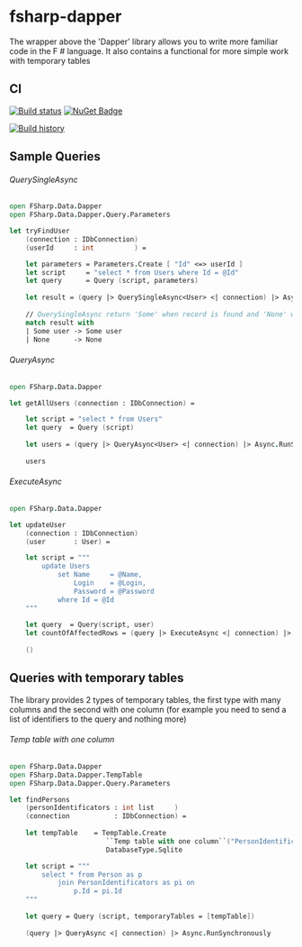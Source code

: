 # fsharp-dapper

The wrapper above the 'Dapper' library allows you to write more familiar code in the F # language. It also contains a functional for more simple work with temporary tables

## CI
[![Build status](https://ci.appveyor.com/api/projects/status/lx1gduy9wkx5edwy?svg=true)](https://ci.appveyor.com/project/AlexTroshkin/fsharp-dapper)
[![NuGet Badge](https://buildstats.info/nuget/FSharp.Data.Dapper)](https://www.nuget.org/packages/FSharp.Data.Dapper)

[![Build history](https://buildstats.info/appveyor/chart/AlexTroshkin/fsharp-dapper)](https://ci.appveyor.com/project/AlexTroshkin/fsharp-dapper/history)

## Sample Queries

###### QuerySingleAsync
```fsharp
open FSharp.Data.Dapper
open FSharp.Data.Dapper.Query.Parameters

let tryFindUser 
    (connection : IDbConnection) 
    (userId     : int          ) =

    let parameters = Parameters.Create [ "Id" <=> userId ]
    let script     = "select * from Users where Id = @Id"
    let query      = Query (script, parameters)
    
    let result = (query |> QuerySingleAsync<User> <| connection) |> Async.RunSynchronously
    
    // QuerySingleAsync return 'Some' when record is found and 'None' when not found
    match result with
    | Some user -> Some user
    | None      -> None
```    

###### QueryAsync
```fsharp
open FSharp.Data.Dapper

let getAllUsers (connection : IDbConnection) =

    let script = "select * from Users"
    let query  = Query (script)
    
    let users = (query |> QueryAsync<User> <| connection) |> Async.RunSynchronously
    
    users
```

###### ExecuteAsync
```fsharp
open FSharp.Data.Dapper

let updateUser
    (connection : IDbConnection)
    (user       : User) =

    let script = """
        update Users
            set Name     = @Name,
                Login    = @Login,
                Password = @Password
            where Id = @Id
    """
    
    let query  = Query(script, user) 
    let countOfAffectedRows = (query |> ExecuteAsync <| connection) |> Async.RunSynchronously
    
    ()
```

## Queries with temporary tables
The library provides 2 types of temporary tables, the first type with many columns and the second with one column (for example you need to send a list of identifiers to the query and nothing more)

###### Temp table with one column
```fsharp
open FSharp.Data.Dapper
open FSharp.Data.Dapper.TempTable
open FSharp.Data.Dapper.Query.Parameters

let findPersons 
    (personIdentificators : int list     )
    (connection           : IDbConnection) =
    
    let tempTable    = TempTable.Create
                        ``Temp table with one column``("PersonIdentificators", "Id", personIdentificators)
                        DatabaseType.Sqlite

    let script = """
        select * from Person as p
            join PersonIdentificators as pi on
                p.Id = pi.Id
    """
    
    let query = Query (script, temporaryTables = [tempTable])
    
    (query |> QueryAsync <| connection) |> Async.RunSynchronously
```

